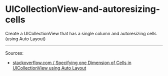 # UICollectionView-and-autoresizing-cells
Create a UICollectionView that has a single column and autoresizing cells (using Auto Layout)

---

 Sources:
 - [stackoverflow.com / Specifying one Dimension of Cells in UICollectionView using Auto Layout](http://stackoverflow.com/a/38088914/1966109)
